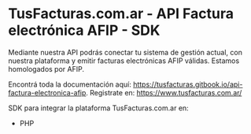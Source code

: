 # TusFacturas.com.ar - API Factura electrónica AFIP - SDK

Mediante nuestra API podrás conectar tu sistema de gestión actual, con nuestra plataforma y emitir facturas electrónicas AFIP válidas. Estamos homologados por AFIP.

Encontrá toda la documentación aquí: https://tusfacturas.gitbook.io/api-factura-electronica-afip.
Registrate en: https://www.tusfacturas.com.ar/

SDK para integrar la plataforma TusFacturas.com.ar en:

- PHP

